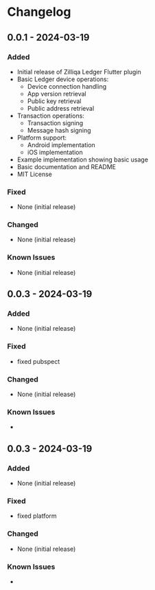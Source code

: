 # Changelog

## 0.0.1 - 2024-03-19

### Added
- Initial release of Zilliqa Ledger Flutter plugin
- Basic Ledger device operations:
  - Device connection handling
  - App version retrieval
  - Public key retrieval
  - Public address retrieval
- Transaction operations:
  - Transaction signing
  - Message hash signing
- Platform support:
  - Android implementation
  - iOS implementation
- Example implementation showing basic usage
- Basic documentation and README
- MIT License

### Fixed
- None (initial release)

### Changed
- None (initial release)

### Known Issues
- None (initial release)

## 0.0.3 - 2024-03-19

### Added
- None (initial release)

### Fixed
- fixed pubspect

### Changed
- None (initial release)

### Known Issues
-

## 0.0.3 - 2024-03-19

### Added
- None (initial release)

### Fixed
- fixed platform

### Changed
- None (initial release)

### Known Issues
-

